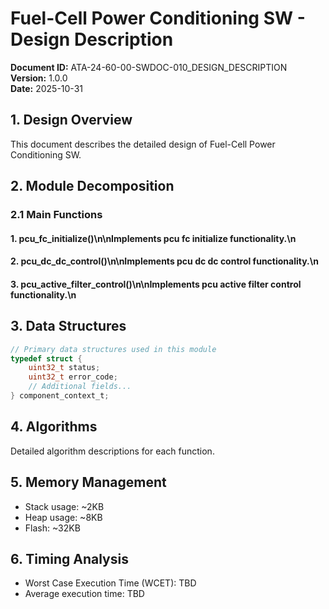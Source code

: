 # Fuel-Cell Power Conditioning SW - Design Description

**Document ID:** ATA-24-60-00-SWDOC-010_DESIGN_DESCRIPTION  
**Version:** 1.0.0  
**Date:** 2025-10-31

## 1. Design Overview

This document describes the detailed design of Fuel-Cell Power Conditioning SW.

## 2. Module Decomposition

### 2.1 Main Functions

#### 1. pcu_fc_initialize()\n\nImplements pcu fc initialize functionality.\n
#### 2. pcu_dc_dc_control()\n\nImplements pcu dc dc control functionality.\n
#### 3. pcu_active_filter_control()\n\nImplements pcu active filter control functionality.\n

## 3. Data Structures

```c
// Primary data structures used in this module
typedef struct {
    uint32_t status;
    uint32_t error_code;
    // Additional fields...
} component_context_t;
```

## 4. Algorithms

Detailed algorithm descriptions for each function.

## 5. Memory Management

- Stack usage: ~2KB
- Heap usage: ~8KB
- Flash: ~32KB

## 6. Timing Analysis

- Worst Case Execution Time (WCET): TBD
- Average execution time: TBD
